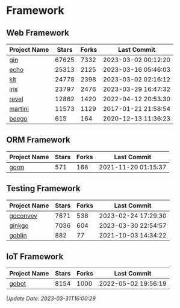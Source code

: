 # Framework

## Web Framework
| Project Name | Stars | Forks | Last Commit |
| ------------ | ----- | ----- | ----------- |
| [gin](https://github.com/gin-gonic/gin) | 67625 | 7332 | 2023-03-02 00:12:20 |
| [echo](https://github.com/labstack/echo) | 25313 | 2125 | 2023-03-16 05:46:03 |
| [kit](https://github.com/go-kit/kit) | 24778 | 2398 | 2023-03-02 02:16:12 |
| [iris](https://github.com/kataras/iris) | 23797 | 2476 | 2023-03-29 16:47:32 |
| [revel](https://github.com/revel/revel) | 12862 | 1420 | 2022-04-12 20:53:30 |
| [martini](https://github.com/go-martini/martini) | 11573 | 1129 | 2017-01-21 21:58:54 |
| [beego](https://github.com/astaxie/beego) | 615 | 164 | 2020-12-13 11:36:23 |

## ORM Framework
| Project Name | Stars | Forks | Last Commit |
| ------------ | ----- | ----- | ----------- |
| [gorm](https://github.com/jinzhu/gorm) | 571 | 168 | 2021-11-20 01:15:37 |

## Testing Framework
| Project Name | Stars | Forks | Last Commit |
| ------------ | ----- | ----- | ----------- |
| [goconvey](https://github.com/smartystreets/goconvey) | 7671 | 538 | 2023-02-24 17:29:30 |
| [ginkgo](https://github.com/onsi/ginkgo) | 7036 | 604 | 2023-03-30 22:54:57 |
| [goblin](https://github.com/franela/goblin) | 882 | 77 | 2021-10-03 14:34:22 |

## IoT Framework
| Project Name | Stars | Forks | Last Commit |
| ------------ | ----- | ----- | ----------- |
| [gobot](https://github.com/hybridgroup/gobot) | 8154 | 1000 | 2022-05-02 19:56:19 |

*Update Date: 2023-03-31T16:00:29*